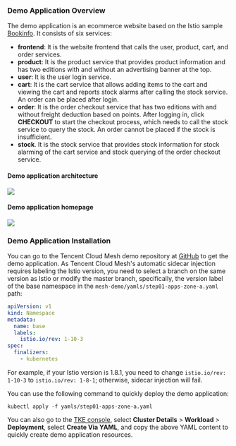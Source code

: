 ### Demo Application Overview
The demo application is an ecommerce website based on the Istio sample [Bookinfo](https://raw.githubusercontent.com/istio/istio/release-1.12/samples/bookinfo/platform/kube/bookinfo.yaml). It consists of six services:

- **frontend**: It is the website frontend that calls the user, product, cart, and order services.
- **product**: It is the product service that provides product information and has two editions with and without an advertising banner at the top.
- **user**: It is the user login service.
- **cart**: It is the cart service that allows adding items to the cart and viewing the cart and reports stock alarms after calling the stock service. An order can be placed after login.
- **order**: It is the order checkout service that has two editions with and without freight deduction based on points. After logging in, click **CHECKOUT** to start the checkout process, which needs to call the stock service to query the stock. An order cannot be placed if the stock is insufficient.
- **stock**. It is the stock service that provides stock information for stock alarming of the cart service and stock querying of the order checkout service.

#### Demo application architecture
![](https://qcloudimg.tencent-cloud.cn/raw/02031d18dc786306d8c1771493a09c9b.png)

#### Demo application homepage
![](https://qcloudimg.tencent-cloud.cn/raw/0e2a71adac0f270e5a92662b676e8c0a.png)


### Demo Application Installation
You can go to the Tencent Cloud Mesh demo repository at [GitHub](https://github.com/Tencent-Cloud-Mesh/mesh-demo) to get the demo application. As Tencent Cloud Mesh's automatic sidecar injection requires labeling the Istio version, you need to select a branch on the same version as Istio or modify the master branch, specifically, the version label of the base namespace in the `mesh-demo/yamls/step01-apps-zone-a.yaml` path:
```yaml
apiVersion: v1
kind: Namespace
metadata:
  name: base
  labels:
    istio.io/rev: 1-10-3
spec:
  finalizers:
    - kubernetes
```
For example, if your Istio version is 1.8.1, you need to change `istio.io/rev: 1-10-3` to `istio.io/rev: 1-8-1`; otherwise, sidecar injection will fail.

You can use the following command to quickly deploy the demo application:
```
kubectl apply -f yamls/step01-apps-zone-a.yaml
```


You can also go to the [TKE console](https://console.cloud.tencent.com/tke2/cluster), select **Cluster Details** > **Workload** > **Deployment**, select **Create Via YAML**, and copy the above YAML content to quickly create demo application resources.
